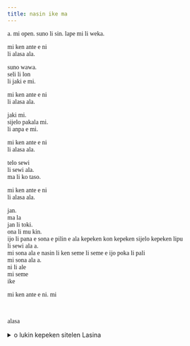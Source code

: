 ```yaml
---  
title: nasin ike ma
---
```

<style>

  @font-face {
    font-family: "linja lipamanka";
    src: url({{ '/assets/linja-lipamanka.otf' | relative_url }});
  }
  .nasin-ike-ma {
    font-family: "linja lipamanka";
  }
</style>

<div markdown="1" class="nasin-ike-ma">
a.  
mi open.  
suno li sin.  
lape mi li weka.  
  
mi ken ante e ni  
li alasa ala.  
  
suno wawa.  
seli li lon  
li jaki e mi.  
  
mi ken ante e ni  
li alasa ala.  
  
jaki mi.  
sijelo pakala mi.  
li anpa e mi.  
  
mi ken ante e ni  
li alasa ala.  
  
telo sewi  
li sewi ala.  
ma li ko taso.  
  
mi ken ante e ni  
li alasa ala.  
  
jan.  
ma la  
jan li toki.  
ona li mu kin.  
ijo li pana e sona e pilin e ala kepeken kon kepeken sijelo kepeken lipu  
li sewi ala a.  
mi sona ala e nasin li ken seme li seme e ijo poka li pali  
mi sona ala a.  
ni li ale  
mi seme  
ike  
  
mi ken ante e ni. mi

<br>

alasa
</div>

<details markdown="1">
<summary>o lukin kepeken sitelen Lasina</summary>

a.  
mi open.  
suno li sin.  
lape mi li weka.  
  
mi ken ante e ni  
li alasa ala.  
  
suno wawa.  
seli li lon  
li jaki e mi.  
  
mi ken ante e ni  
li alasa ala.  
  
jaki mi.  
sijelo pakala mi.  
li anpa e mi.  
  
mi ken ante e ni  
li alasa ala.  
  
telo sewi  
li sewi ala.  
ma li ko taso.  
  
mi ken ante e ni  
li alasa ala.  
  
jan.  
ma la  
jan li toki.  
ona li mu kin.  
ijo li pana e sona e pilin e ala kepeken kon kepeken sijelo kepeken lipu  
li sewi ala a.  
mi sona ala e nasin li ken seme li seme e ijo poka li pali  
mi sona ala a.  
ni li ale  
mi seme  
ike  

mi ken ante e ni. mi

<br>

alasa

</details>